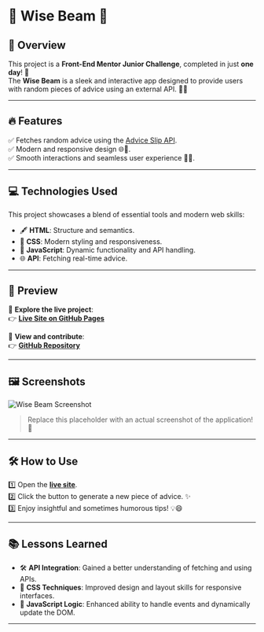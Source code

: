 # 🎉 **Wise Beam** 🎉  

## 🌟 Overview  
This project is a **Front-End Mentor Junior Challenge**, completed in just **one day**! 🚀  
The **Wise Beam** is a sleek and interactive app designed to provide users with random pieces of advice using an external API. 🧠✨  

---

## 🔥 Features  
✅ Fetches random advice using the [Advice Slip API](https://api.adviceslip.com/).  
✅ Modern and responsive design 🌐📱.  
✅ Smooth interactions and seamless user experience 🎨💡.  

---

## 💻 Technologies Used  
This project showcases a blend of essential tools and modern web skills:  
- 🖋️ **HTML**: Structure and semantics.  
- 🎨 **CSS**: Modern styling and responsiveness.  
- 🔧 **JavaScript**: Dynamic functionality and API handling.  
- 🌐 **API**: Fetching real-time advice.  

---

## 🌈 Preview  
🚀 **Explore the live project**:  
👉 [**Live Site on GitHub Pages**](https://bytonuzzz.github.io/wisebeam/)  

📂 **View and contribute**:  
👉 [**GitHub Repository**](https://github.com/bytonuzzz/wisebeam)  

---

## 🖼️ Screenshots  
![Wise Beam Screenshot](https://pikwy.com/web/675a82f0308e00099a0ea39e)  
> Replace this placeholder with an actual screenshot of the application! 🌟  

---

## 🛠️ How to Use  
1️⃣ Open the [**live site**](https://bytonuzzz.github.io/wisebeam/).  
2️⃣ Click the button to generate a new piece of advice. ✨  
3️⃣ Enjoy insightful and sometimes humorous tips! 💡😄  

---

## 📚 Lessons Learned  
- 🛠️ **API Integration**: Gained a better understanding of fetching and using APIs.  
- 🎨 **CSS Techniques**: Improved design and layout skills for responsive interfaces.  
- 🔧 **JavaScript Logic**: Enhanced ability to handle events and dynamically update the DOM.  

---
